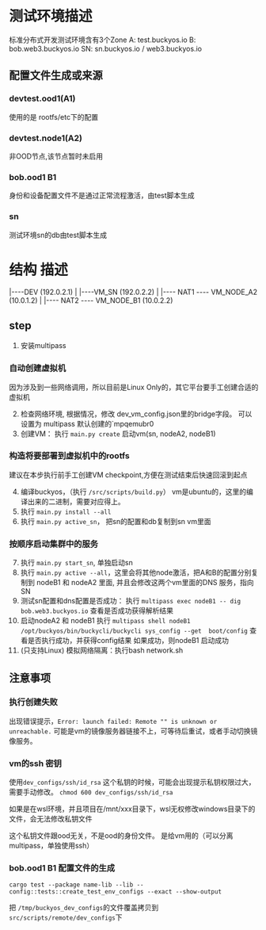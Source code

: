 

# 测试环境描述
标准分布式开发测试环境含有3个Zone
A: test.buckyos.io
B: bob.web3.buckyos.io
SN: sn.buckyos.io / web3.buckyos.io

## 配置文件生成或来源
### devtest.ood1(A1)
使用的是 rootfs/etc下的配置

### devtest.node1(A2)

非OOD节点,该节点暂时未启用

### bob.ood1 B1
身份和设备配置文件不是通过正常流程激活，由test脚本生成

### sn
测试环境sn的db由test脚本生成


# 结构 描述

|----DEV (192.0.2.1) 
|
|----VM_SN (192.0.2.2)
     |
     |---- NAT1 ---- VM_NODE_A2 (10.0.1.2)
     |
     |---- NAT2 ---- VM_NODE_B1 (10.0.2.2)


## step
1.  安装multipass

### 自动创建虚拟机
因为涉及到一些网络调用，所以目前是Linux Only的，其它平台要手工创建合适的虚拟机


2.  检查网络环境, 根据情况，修改 dev_vm_config.json里的bridge字段。
可以设置为 multipass 默认创建的`mpqemubr0
3.  创建VM： 执行 `main.py create` 启动vm(sn, nodeA2, nodeB1)

### 构造将要部署到虚拟机中的rootfs
建议在本步执行前手工创建VM checkpoint,方便在测试结束后快速回滚到起点

4.  编译buckyos，（执行 `/src/scripts/build.py`） vm是ubuntu的，这里的编译出来的二进制，需要对应得上。
5.  执行 `main.py install --all`
6.  执行 `main.py active_sn`， 把sn的配置和db复制到sn vm里面


### 按顺序启动集群中的服务 
7.  执行 `main.py start_sn`, 单独启动sn
8.  执行 `main.py active --all`，这里会将其他node激活，把A和B的配置分别复制到 nodeB1 和 nodeA2 里面, 并且会修改这两个vm里面的DNS 服务，指向SN
9.  测试sn配置和dns配置是否成功： 
     执行 `multipass exec nodeB1 -- dig bob.web3.buckyos.io` 
     查看是否成功获得解析结果
10. 启动nodeA2 和 nodeB1
     执行 `multipass shell nodeB1`
     ` /opt/buckyos/bin/buckycli/buckycli sys_config --get  boot/config`
     查看是否执行成功，并获得config结果
     如果成功，则nodeB1 启动成功
11. (只支持Linux) 模拟网络隔离：执行bash network.sh 


## 注意事项

### 执行创建失败
出现错误提示，`Error: launch failed: Remote "" is unknown or unreachable.`
可能是vm的镜像服务器链接不上，可等待后重试，或者手动切换镜像服务。

### vm的ssh 密钥
使用`dev_configs/ssh/id_rsa` 这个私钥的时候，可能会出现提示私钥权限过大，需要手动修改。
`chmod 600 dev_configs/ssh/id_rsa`

如果是在wsl环境，并且项目在/mnt/xxx目录下，wsl无权修改windows目录下的文件，会无法修改私钥文件

这个私钥文件跟ood无关，不是ood的身份文件。
是给vm用的（可以分离multipass，单独使用ssh）




### bob.ood1 B1 配置文件的生成
```
cargo test --package name-lib --lib -- config::tests::create_test_env_configs --exact --show-output 
```

把 `/tmp/buckyos_dev_configs`的文件覆盖拷贝到 `src/scripts/remote/dev_configs`下
